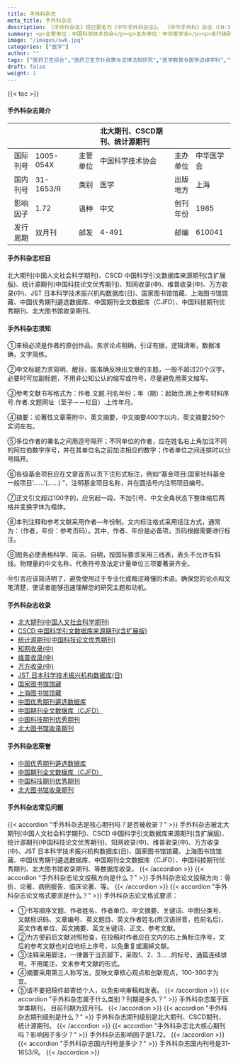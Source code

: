 ```yaml
---
title: 手外科杂志
meta_title: 手外科杂志
description: 《手外科杂志》现已更名为《中华手外科杂志》。 《中华手外科》杂志（CN:31-1653/R）内容丰富、思想健康，1985年创刊，目前以双月刊形式发行，刊物对外积极扩大宣传，致力于提高杂志质量与影响。旨在推广和传播手外科领域的最新研究成果、诊疗技术和经验，提高手外科医生的临床诊疗水平，推动手外科医学的进步和发展。 《中华手外科》杂志内容涵盖了手外科领域的各个方面，包括手部损伤与修复、手部先天性畸形、手部神经血管肌腱损伤、手部感染、手部非感染性疾病等。杂志刊登的论文以临床实践经验和研究成果为主，注重实用性和创新性，为手外科医生提供了宝贵的学术资料和实践指导。 该杂志拥有一支高水平的编委会和审稿专家团队，保证了论文的质量和水平。编委会成员由全国各地的知名手外科专家和学者组成，具有丰富的临床经验和学术背景。审稿专家团队则负责筛选和评审提交的论文，确保论文的质量和学术价值。 此外，《中华手外科》杂志还积极参与国际学术交流活动，与多个国际知名手外科期刊建立了合作关系，为国内外的手外科医生提供了更广泛的学术视野和交流机会。总之，杂志是一份具有较高水平和影响力的手外科医学期刊，为提高手外科医生的临床诊疗水平、推动手外科医学的进步和发展做出了积极贡献。
summary: <p>主管单位：中国科学技术协会</p><p>主办单位：中华医学会</p><p>发行级别：北大期刊、CSCD期刊、统计源期刊</p><p>发行周期：双月刊</p>
image: "/images/swk.jpg"
categories: ["医学"]
author: ""
tags: ["医药卫生综合","医药卫生方针政策与法律法规研究","医学教育与医学边缘学科","预防医学与卫生学","中医学","中药学","中西医结合","基础医学","临床医学","感染性疾病及传染病","心血管系统疾病","呼吸系统疾病","消化系统疾病","内分泌腺及全身性疾病","外科学","泌尿科学","妇产科学","儿科学","神经病学","精神病学","肿瘤学","眼科与耳鼻咽喉科","口腔科学","皮肤病与性病","特种医学","急救医学","军事医学与卫生","药学","生物医学工程",]
draft: false
weight: 1
---
```


{{< toc >}}

#### 手外科杂志简介
|               |                               |               | 北大期刊、CSCD期刊、统计源期刊        |               |                           |
| ------------: | :---------------------------- | ------------: | :---------------------------- | ------------: | :------------------------ |
| 国际刊号      | 1005-054X   | 主管单位      | 中国科学技术协会     | 主办单位      | 中华医学会     |
| 国内刊号      | 31-1653/R        | 类别          | 医学       | 出版地方      | 上海           |
| 影响因子      | 1.72        | 语种          | 中文             | 创刊年份      | 1985    |
| 发行周期      | 双月刊    | 邮发          | 4-491              | 邮编          | 610041      |

#### 手外科杂志栏目
<span>北大期刊(中国人文社会科学期刊)</span>、<span>CSCD 中国科学引文数据库来源期刊(含扩展版)</span>、<span>统计源期刊(中国科技论文优秀期刊)</span>、<span>知网收录(中)</span>、<span>维普收录(中)</span>、<span>万方收录(中)</span>、<span>JST 日本科学技术振兴机构数据库(日)</span>、<span>国家图书馆馆藏</span>、<span>上海图书馆馆藏</span>、<span>中国优秀期刊遴选数据库</span>、<span>中国期刊全文数据库（CJFD）</span>、<span>中国科技期刊优秀期刊</span>、<span>北大图书馆收录期刊</span>、

#### 手外科杂志须知
<p><p>
	①来稿必须是作者的原创作品，务求论点明确，引证有据，逻辑清晰，数据准确，文字简练。
</p><p>
	②中文标题力求简明、醒目，能准确反映出文章的主题，一般不超过20个汉字，必要时可加副标题，不用非公知公认的缩写或符号，尽量避免用英文缩写。
</p><p>
	③参考文献书写格式为：作者.文题.刊名年份；年（期）：起始页.网上参考材料序号.作者.文题网址（至子－－栏目）.上传年月。
</p><p>
	④摘要：论著性文章需附中、英文摘要，中文摘要400字以内，英文摘要250个实词左右。
</p><p>
	⑤多位作者的署名之间用逗号隔开；不同单位的作者，应在姓名右上角加注不同的阿拉伯数字序号，并在其单位名之前加注相应的数字；作者单位之间连排时以分号隔开。
</p><p>
	⑥各级基金项目应在文章首页以页下注形式标注，例如“基金项目:国家社科基金一般项目‘……’(……) ”，注明基金项目名称，并在圆括号内注明项目编号。
</p><p>
	⑦正文引文超过100字的，应另起一段、不加引号、中文全角状态下整体缩后两格并变换字体为楷体。
</p><p>
	⑧本刊注释和参考文献采用作者—年份制。文内标注格式采用括注方式，通常为：（作者，年份：参考页码）。其中，作者、年份是必备项，页码根据需要进行标注。
</p><p>
	⑨图务必使表格科学、简洁、自明，按国际要求采用三线表，表头不允许有斜线。物理量的中文名称、代表符号及法定计量单位三项要著录齐全。
</p><p>
	⑩引言应该简洁明了，避免使用过于专业化或晦涩难懂的术语。确保您的论点和文笔清楚，使读者能够迅速理解您的研究主题和动机。
</p></p>


#### 手外科杂志收录
<ul>
    <li class="inline-block">
        <a class="bg-theme-light hover:bg-primary dark:bg-darkmode-theme-light dark:hover:bg-darkmode-primary dark:hover:text-dark m-1 block rounded px-3 py-1 hover:text-white" href="#手外科杂志收录">
        北大期刊(中国人文社会科学期刊)
        </a>
    </li>
    <li class="inline-block">
        <a class="bg-theme-light hover:bg-primary dark:bg-darkmode-theme-light dark:hover:bg-darkmode-primary dark:hover:text-dark m-1 block rounded px-3 py-1 hover:text-white" href="#手外科杂志收录">
        CSCD 中国科学引文数据库来源期刊(含扩展版)
        </a>
    </li>
    <li class="inline-block">
        <a class="bg-theme-light hover:bg-primary dark:bg-darkmode-theme-light dark:hover:bg-darkmode-primary dark:hover:text-dark m-1 block rounded px-3 py-1 hover:text-white" href="#手外科杂志收录">
        统计源期刊(中国科技论文优秀期刊)
        </a>
    </li>
    <li class="inline-block">
        <a class="bg-theme-light hover:bg-primary dark:bg-darkmode-theme-light dark:hover:bg-darkmode-primary dark:hover:text-dark m-1 block rounded px-3 py-1 hover:text-white" href="#手外科杂志收录">
        知网收录(中)
        </a>
    </li>
    <li class="inline-block">
        <a class="bg-theme-light hover:bg-primary dark:bg-darkmode-theme-light dark:hover:bg-darkmode-primary dark:hover:text-dark m-1 block rounded px-3 py-1 hover:text-white" href="#手外科杂志收录">
        维普收录(中)
        </a>
    </li>
    <li class="inline-block">
        <a class="bg-theme-light hover:bg-primary dark:bg-darkmode-theme-light dark:hover:bg-darkmode-primary dark:hover:text-dark m-1 block rounded px-3 py-1 hover:text-white" href="#手外科杂志收录">
        万方收录(中)
        </a>
    </li>
    <li class="inline-block">
        <a class="bg-theme-light hover:bg-primary dark:bg-darkmode-theme-light dark:hover:bg-darkmode-primary dark:hover:text-dark m-1 block rounded px-3 py-1 hover:text-white" href="#手外科杂志收录">
        JST 日本科学技术振兴机构数据库(日)
        </a>
    </li>
    <li class="inline-block">
        <a class="bg-theme-light hover:bg-primary dark:bg-darkmode-theme-light dark:hover:bg-darkmode-primary dark:hover:text-dark m-1 block rounded px-3 py-1 hover:text-white" href="#手外科杂志收录">
        国家图书馆馆藏
        </a>
    </li>
    <li class="inline-block">
        <a class="bg-theme-light hover:bg-primary dark:bg-darkmode-theme-light dark:hover:bg-darkmode-primary dark:hover:text-dark m-1 block rounded px-3 py-1 hover:text-white" href="#手外科杂志收录">
        上海图书馆馆藏
        </a>
    </li>
    <li class="inline-block">
        <a class="bg-theme-light hover:bg-primary dark:bg-darkmode-theme-light dark:hover:bg-darkmode-primary dark:hover:text-dark m-1 block rounded px-3 py-1 hover:text-white" href="#手外科杂志收录">
        中国优秀期刊遴选数据库
        </a>
    </li>
    <li class="inline-block">
        <a class="bg-theme-light hover:bg-primary dark:bg-darkmode-theme-light dark:hover:bg-darkmode-primary dark:hover:text-dark m-1 block rounded px-3 py-1 hover:text-white" href="#手外科杂志收录">
        中国期刊全文数据库（CJFD）
        </a>
    </li>
    <li class="inline-block">
        <a class="bg-theme-light hover:bg-primary dark:bg-darkmode-theme-light dark:hover:bg-darkmode-primary dark:hover:text-dark m-1 block rounded px-3 py-1 hover:text-white" href="#手外科杂志收录">
        中国科技期刊优秀期刊
        </a>
    </li>
    <li class="inline-block">
        <a class="bg-theme-light hover:bg-primary dark:bg-darkmode-theme-light dark:hover:bg-darkmode-primary dark:hover:text-dark m-1 block rounded px-3 py-1 hover:text-white" href="#手外科杂志收录">
        北大图书馆收录期刊
        </a>
    </li>
</ul>



#### 手外科杂志荣誉
<ul>
    <li class="inline-block">
        <a class="bg-theme-light hover:bg-primary dark:bg-darkmode-theme-light dark:hover:bg-darkmode-primary dark:hover:text-dark m-1 block rounded px-3 py-1 hover:text-white" href="#手外科杂志荣誉">
        中国优秀期刊遴选数据库
        </a>
    </li>
    <li class="inline-block">
        <a class="bg-theme-light hover:bg-primary dark:bg-darkmode-theme-light dark:hover:bg-darkmode-primary dark:hover:text-dark m-1 block rounded px-3 py-1 hover:text-white" href="#手外科杂志荣誉">
        中国期刊全文数据库（CJFD）
        </a>
    </li>
    <li class="inline-block">
        <a class="bg-theme-light hover:bg-primary dark:bg-darkmode-theme-light dark:hover:bg-darkmode-primary dark:hover:text-dark m-1 block rounded px-3 py-1 hover:text-white" href="#手外科杂志荣誉">
        中国科技期刊优秀期刊
        </a>
    </li>
    <li class="inline-block">
        <a class="bg-theme-light hover:bg-primary dark:bg-darkmode-theme-light dark:hover:bg-darkmode-primary dark:hover:text-dark m-1 block rounded px-3 py-1 hover:text-white" href="#手外科杂志荣誉">
        北大图书馆收录期刊
        </a>
    </li>
</ul>












#### 手外科杂志常见问题
{{< accordion "手外科杂志是核心期刊吗？是否被收录？" >}}
手外科杂志被北大期刊(中国人文社会科学期刊)、CSCD 中国科学引文数据库来源期刊(含扩展版)、统计源期刊(中国科技论文优秀期刊)、知网收录(中)、维普收录(中)、万方收录(中)、JST 日本科学技术振兴机构数据库(日)、国家图书馆馆藏、上海图书馆馆藏、中国优秀期刊遴选数据库、中国期刊全文数据库（CJFD）、中国科技期刊优秀期刊、北大图书馆收录期刊、等数据库收录。
{{< /accordion >}}
{{< accordion "手外科杂志论文投稿方向是什么？" >}}
手外科杂志论文投稿方向：骨折、论著、病例报告、临床论著、等。
{{< /accordion >}}
{{< accordion "手外科杂志论文格式要求是什么？" >}}
手外科杂志论文格式要求：
- ①书写顺序文题、作者姓名、作者单位、中文摘要、关键词、中图分类号、文献标识码、文章编号、英文题目、英文作者姓名(用汉语拼音，姓前名后)，英文作者单位、英文摘要、英文关键词、正文、参考文献。
- ②为方便前后文献对照检查，在投稿时作者应在文内的右上角标注序号，文后的参考文献也对应地标上序号，以免重复或漏掉文献。
- ③注释采用脚注，一律置于当页脚下，采取1、2、3……的标号，通篇连续排号。不用尾注、文末参考文献的形式。
- ④摘要采用第三人称写法，反映文章核心观点和创新观点，100-300字为宜。
- ⑤请不要把稿件邮寄给个人，以免影响审稿和发表。
{{< /accordion >}}
{{< accordion "手外科杂志属于什么类别？刊期是多久？" >}}
手外科杂志属于医学类期刊， 目前刊期为双月刊。
{{< /accordion >}}
{{< accordion "手外科杂志期刊级别是什么？" >}}
手外科杂志期刊级别是北大期刊、CSCD期刊、统计源期刊。
{{< /accordion >}}
{{< accordion "手外科杂志北大核心期刊吗？影响因子多少？" >}}
手外科杂志影响因子是1.72。
{{< /accordion >}}
{{< accordion "手外科杂志国内刊号是多少？" >}}
手外科杂志国内刊号是31-1653/R。
{{< /accordion >}}